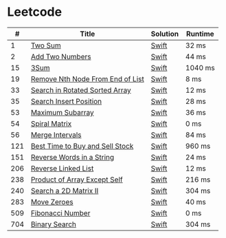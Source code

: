 # Leetcode

| # | Title | Solution | Runtime |
|---| ----- | -------- | ------- |
|1|[ Two Sum](https://leetcode.com/problems/two-sum/)|[Swift](./solutions/1.%20Two%20Sum.swift)|32 ms|
|2|[ Add Two Numbers](https://leetcode.com/problems/add-two-numbers/)|[Swift](./solutions/2.%20Add%20Two%20Numbers.swift)|44 ms|
|15|[ 3Sum](https://leetcode.com/problems/3sum/)|[Swift](./solutions/15.%203Sum.swift)|1040 ms|
|19|[ Remove Nth Node From End of List](https://leetcode.com/problems/remove-nth-node-from-end-of-list/)|[Swift](./solutions/19.%20Remove%20Nth%20Node%20From%20End%20of%20List.swift)|8 ms|
|33|[ Search in Rotated Sorted Array](https://leetcode.com/problems/search-in-rotated-sorted-array/)|[Swift](./solutions/33.%20Search%20in%20Rotated%20Sorted%20Array.swift)|12 ms|
|35|[ Search Insert Position](https://leetcode.com/problems/search-insert-position/)|[Swift](./solutions/35.%20Search%20Insert%20Position.swift)|28 ms|
|53|[ Maximum Subarray](https://leetcode.com/problems/maximum-subarray/)|[Swift](./solutions/53.%20Maximum%20Subarray.swift)|36 ms|
|54|[ Spiral Matrix](https://leetcode.com/problems/spiral-matrix/)|[Swift](./solutions/54.%20Spiral%20Matrix.swift)|0 ms|
|56|[ Merge Intervals](https://leetcode.com/problems/merge-intervals/)|[Swift](./solutions/56.%20Merge%20Intervals.swift)|84 ms|
|121|[ Best Time to Buy and Sell Stock](https://leetcode.com/problems/best-time-to-buy-and-sell-stock/)|[Swift](./solutions/121.%20Best%20Time%20to%20Buy%20and%20Sell%20Stock.swift)|960 ms|
|151|[ Reverse Words in a String](https://leetcode.com/problems/reverse-words-in-a-string/)|[Swift](./solutions/151.%20Reverse%20Words%20in%20a%20String.swift)|24 ms|
|206|[ Reverse Linked List](https://leetcode.com/problems/reverse-linked-list/)|[Swift](./solutions/206.%20Reverse%20Linked%20List.swift)|12 ms|
|238|[ Product of Array Except Self](https://leetcode.com/problems/product-of-array-except-self/)|[Swift](./solutions/238.%20Product%20of%20Array%20Except%20Self.swift)|216 ms|
|240|[ Search a 2D Matrix II](https://leetcode.com/problems/search-a-2d-matrix-ii/)|[Swift](./solutions/240.%20Search%20a%202D%20Matrix%20II.swift)|304 ms|
|283|[ Move Zeroes](https://leetcode.com/problems/move-zeroes/)|[Swift](./solutions/283.%20Move%20Zeroes.swift)|40 ms|
|509|[ Fibonacci Number](https://leetcode.com/problems/fibonacci-number/)|[Swift](./solutions/509.%20Fibonacci%20Number.swift)|0 ms|
|704|[ Binary Search](https://leetcode.com/problems/binary-search/)|[Swift](./solutions/704.%20Binary%20Search.swift)|304 ms|
